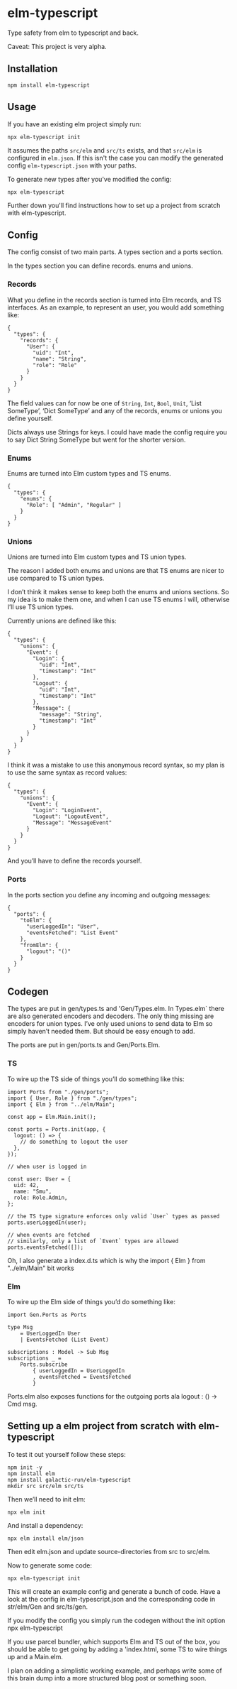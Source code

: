 # elm-typescript

Type safety from elm to typescript and back.

Caveat: This project is very alpha.

## Installation

`npm install elm-typescript`

## Usage

If you have an existing elm project simply run:

`npx elm-typescript init`

It assumes the paths `src/elm` and `src/ts` exists, and that `src/elm` is configured in `elm.json`. If this isn't the case you can modify the generated config `elm-typescript.json` with your paths.

To generate new types after you've modified the config: 

`npx elm-typescript`

Further down you'll find instructions how to set up a project from scratch with elm-typescript.


## Config

The config consist of two main parts. A types section and a ports section.

In the types section you can define records. enums and unions.

### Records

What you define in the records section is turned into Elm records, and TS interfaces. As an example, to represent an user, you would add something like:

```
{
  "types": {
    "records": {
      "User": {
        "uid": "Int",
        "name": "String",
        "role": "Role"
      }
    }
  }
}
```

The field values can for now be one of `String`, `Int`, `Bool`, `Unit`, ‘List SomeType’, ‘Dict SomeType’ and any of the records, enums or unions you define yourself.

Dicts always use Strings for keys. I could have made the config require you to say Dict String SomeType but went for the shorter version.

### Enums

Enums are turned into Elm custom types and TS enums.

```
{
  "types": {
    "enums": {
      "Role": [ "Admin", "Regular" ]
    }
  }
}
```

### Unions

Unions are turned into Elm custom types and TS union types.

The reason I added both enums and unions are that TS enums are nicer to use compared to TS union types.

I don’t think it makes sense to keep both the enums and unions sections. So my idea is to make them one, and when I can use TS enums I will, otherwise I’ll use TS union types.

Currently unions are defined like this:

```
{
  "types": {
    "unions": {
      "Event": {
        "Login": {
          "uid": "Int",
          "timestamp": "Int"
        },
        "Logout": {
          "uid": "Int",
          "timestamp": "Int"
        },
        "Message": {
          "message": "String",
          "timestamp": "Int"
        }
      }
    }
  }
}
```

I think it was a mistake to use this anonymous record syntax, so my plan is to use the same syntax as record values:

```
{
  "types": {
    "unions": {
      "Event": {
        "Login": "LoginEvent",
        "Logout": "LogoutEvent",
        "Message": "MessageEvent"
      }
    }
  }
}
```

And you’ll have to define the records yourself.

### Ports

In the ports section you define any incoming and outgoing messages:

```
{
  "ports": {
    "toElm": {
      "userLoggedIn": "User",
      "eventsFetched": "List Event"
    },
    "fromElm": {
      "logout": "()"
    }
  }
}
```

## Codegen

The types are put in gen/types.ts and 'Gen/Types.elm. In Types.elm` there are also generated encoders and decoders. The only thing missing are encoders for union types. I’ve only used unions to send data to Elm so simply haven’t needed them. But should be easy enough to add.

The ports are put in gen/ports.ts and Gen/Ports.Elm.

### TS

To wire up the TS side of things you’ll do something like this:

```
import Ports from "./gen/ports";
import { User, Role } from "./gen/types";
import { Elm } from "../elm/Main";

const app = Elm.Main.init();

const ports = Ports.init(app, {
  logout: () => {
    // do something to logout the user
  },
});

// when user is logged in

const user: User = {
  uid: 42,
  name: "Smu",
  role: Role.Admin,
};

// the TS type signature enforces only valid `User` types as passed
ports.userLoggedIn(user);

// when events are fetched
// similarly, only a list of `Event` types are allowed
ports.eventsFetched([]);
```

Oh, I also generate a index.d.ts which is why the import { Elm } from "../elm/Main" bit works

### Elm

To wire up the Elm side of things you’d do something like:

```
import Gen.Ports as Ports

type Msg
    = UserLoggedIn User
    | EventsFetched (List Event)

subscriptions : Model -> Sub Msg
subscriptions _ =
    Ports.subscribe
        { userLoggedIn = UserLoggedIn
        , eventsFetched = EventsFetched
        }
```

Ports.elm also exposes functions for the outgoing ports ala logout : () -> Cmd msg.


## Setting up a elm project from scratch with elm-typescript

To test it out yourself follow these steps:

```
npm init -y
npm install elm 
npm install galactic-run/elm-typescript
mkdir src src/elm src/ts
```

Then we’ll need to init elm:

```
npx elm init
```

And install a dependency:

```
npx elm install elm/json
```

Then edit elm.json and update source-directories from src to src/elm.

Now to generate some code:

```
npx elm-typescript init
```

This will create an example config and generate a bunch of code. Have a look at the config in elm-typescript.json and the corresponding code in str/elm/Gen and src/ts/gen.

If you modify the config you simply run the codegen without the init option npx elm-typescript

If you use parcel bundler, which supports Elm and TS out of the box, you should be able to get going by adding a 'index.html, some TS to wire things up and a Main.elm.

I plan on adding a simplistic working example, and perhaps write some of this brain dump into a more structured blog post or something soon.

